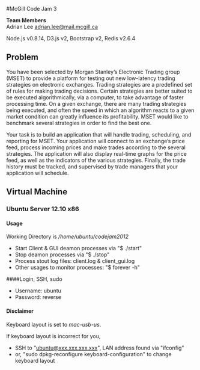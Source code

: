 #McGill Code Jam 3

**Team Members**<br/>
Adrian Lee adrian.lee@mail.mcgill.ca

Node.js v0.8.14, D3.js v2, Bootstrap v2, Redis v2.6.4

## Problem
You have been selected by Morgan Stanley’s Electronic Trading group (MSET) to provide a platform for 
testing out new low-latency trading strategies on electronic exchanges. Trading strategies are a 
predefined set of rules for making trading decisions. Certain strategies are better suited to be executed 
algorithmically, via a computer, to take advantage of faster processing time. On a given exchange, there 
are many trading strategies being executed, and often the speed in which an algorithm reacts to a given 
market condition can greatly influence its profitability. MSET would like to benchmark several strategies
in order to find the best one.

Your task is to build an application that will handle trading, scheduling, and reporting for MSET. Your 
application will connect to an exchange’s price feed, process incoming prices and make trades according 
to the several strategies. The application will also display real-time graphs for the price feed, as well as 
the indicators of the various strategies. Finally, the trade history must be tracked, and supervised by 
trade managers that your application will schedule.

## Virtual Machine
### Ubuntu Server 12.10 x86

#### Usage
Working Directory is */home/ubuntu/codejam2012*
- Start Client & GUI deamon processes via "$ ./start"
- Stop deamon processes via "$ ./stop"
- Process stout log files: client.log & client_gui.log
- Other usages to monitor processes: "$ forever -h"

####Login, SSH, sudo
- Username: ubuntu
- Password: reverse

#### Disclaimer
Keyboard layout is set to *mac-usb-us*.

If keyboard layout is incorrect for you,

- SSH to "ubuntu@xxx.xxx.xxx.xxx", LAN address found via "ifconfig"
- or, "sudo dpkg-reconfigure keyboard-configuration" to change keyboard layout

